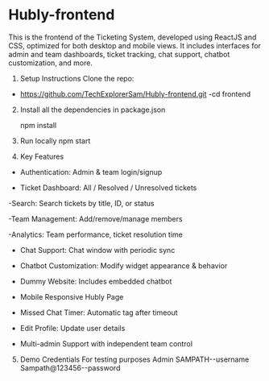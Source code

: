 
# Hubly-frontend
This is the frontend of the Ticketing System, developed using ReactJS and CSS, optimized for both desktop and mobile views. It includes interfaces for admin and team dashboards, ticket tracking, chat support, chatbot customization, and more.

1. Setup Instructions
Clone the repo:
- https://github.com/TechExplorerSam/Hubly-frontend.git
-cd frontend

2. Install all the dependencies in package.json

   npm install

3. Run locally
    npm start

4. Key Features
- Authentication: Admin & team login/signup

- Ticket Dashboard: All / Resolved / Unresolved tickets

-Search: Search tickets by title, ID, or status

-Team Management: Add/remove/manage members

-Analytics: Team performance, ticket resolution time

- Chat Support: Chat window with periodic sync

- Chatbot Customization: Modify widget appearance & behavior

- Dummy Website: Includes embedded chatbot

- Mobile Responsive Hubly Page

- Missed Chat Timer: Automatic tag after timeout

- Edit Profile: Update user details

- Multi-admin Support with independent team control

5. Demo Credentials
For testing purposes
Admin
SAMPATH--username
Sampath@123456--password




